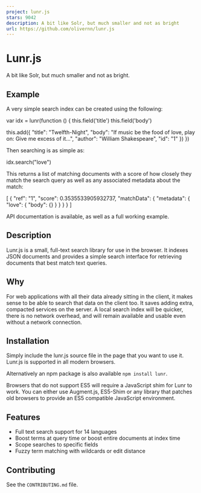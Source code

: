 ```yaml
---
project: lunr.js
stars: 9042
description: A bit like Solr, but much smaller and not as bright
url: https://github.com/olivernn/lunr.js
---
```


Lunr.js
=======

A bit like Solr, but much smaller and not as bright.

Example
-------

A very simple search index can be created using the following:

var idx \= lunr(function () {
  this.field('title')
  this.field('body')

  this.add({
    "title": "Twelfth-Night",
    "body": "If music be the food of love, play on: Give me excess of it…",
    "author": "William Shakespeare",
    "id": "1"
  })
})

Then searching is as simple as:

idx.search("love")

This returns a list of matching documents with a score of how closely they match the search query as well as any associated metadata about the match:

\[
  {
    "ref": "1",
    "score": 0.3535533905932737,
    "matchData": {
      "metadata": {
        "love": {
          "body": {}
        }
      }
    }
  }
\]

API documentation is available, as well as a full working example.

Description
-----------

Lunr.js is a small, full-text search library for use in the browser. It indexes JSON documents and provides a simple search interface for retrieving documents that best match text queries.

Why
---

For web applications with all their data already sitting in the client, it makes sense to be able to search that data on the client too. It saves adding extra, compacted services on the server. A local search index will be quicker, there is no network overhead, and will remain available and usable even without a network connection.

Installation
------------

Simply include the lunr.js source file in the page that you want to use it. Lunr.js is supported in all modern browsers.

Alternatively an npm package is also available `npm install lunr`.

Browsers that do not support ES5 will require a JavaScript shim for Lunr to work. You can either use Augment.js, ES5-Shim or any library that patches old browsers to provide an ES5 compatible JavaScript environment.

Features
--------

-   Full text search support for 14 languages
-   Boost terms at query time or boost entire documents at index time
-   Scope searches to specific fields
-   Fuzzy term matching with wildcards or edit distance

Contributing
------------

See the `CONTRIBUTING.md` file.
